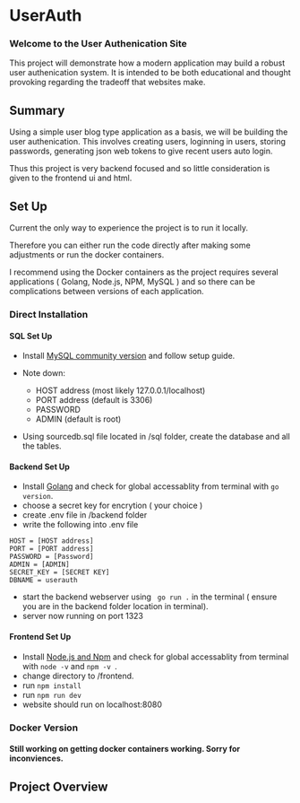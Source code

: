 # UserAuth

### Welcome to the User Authenication Site

This project will demonstrate how a modern application may build a robust user authenication system. It is intended to be both educational and thought provoking regarding the tradeoff that websites make.

## Summary 

Using a simple user blog type application as a basis, we will be building the user authenication. This involves creating users, loginning in users, storing passwords, generating json web tokens to give recent users auto login.

Thus this project is very backend focused and so little consideration is given to the frontend ui and html. 

## Set Up

Current the only way to experience the project is to run it locally. 

Therefore you can either run the code directly after making some adjustments or run the docker containers.

I recommend using the Docker containers as the project requires several applications ( Golang, Node.js, NPM, MySQL ) and so there can be complications between versions of each application.

### Direct Installation

#### SQL Set Up

- Install [MySQL community version](https://dev.mysql.com/downloads/mysql/) and follow setup guide.
- Note down:
    - HOST address (most likely 127.0.0.1/localhost)
    - PORT address (default is 3306)
    - PASSWORD
    - ADMIN (default is root)

- Using sourcedb.sql file located in /sql folder, create the database and all the tables.

#### Backend Set Up

- Install [Golang](https://go.dev/doc/install) and check for global accessablity from terminal with `go version`. 
- choose a secret key for encrytion ( your choice )
- create .env file in /backend folder
- write the following into .env file 
``` 
HOST = [HOST address]
PORT = [PORT address]
PASSWORD = [Password]
ADMIN = [ADMIN]
SECRET_KEY = [SECRET KEY]
DBNAME = userauth
```
- start the backend webserver using ` go run .` in the terminal ( ensure you are in the backend folder location in terminal). 
- server now running on port 1323 

#### Frontend Set Up

- Install [Node.js and Npm](https://docs.npmjs.com/downloading-and-installing-node-js-and-npm) and check for global accessablity from terminal with ` node -v ` and `npm -v `.
- change directory to /frontend.
- run `npm install`
- run `npm run dev` 
- website should run on localhost:8080

### Docker Version

#### Still working on getting docker containers working. Sorry for inconviences.

## Project Overview